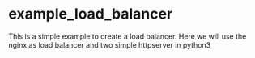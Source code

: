 # example_load_balancer
This is a simple example to create a load balancer. Here we will use the nginx as load balancer and two simple httpserver in python3
